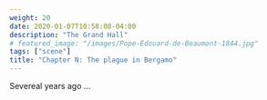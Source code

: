 ```yaml
---
weight: 20
date: 2020-01-07T10:58:08-04:00
description: "The Grand Hall"
# featured_image: "/images/Pope-Edouard-de-Beaumont-1844.jpg"
tags: ["scene"]
title: "Chapter N: The plague in Bergamo"
---
```


Severeal years ago ...
